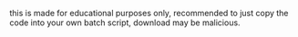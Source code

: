 this is made for educational purposes only, recommended to just copy the code into your own batch script, download may be malicious.
